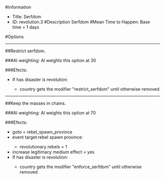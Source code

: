 #Information
 - Title: Serfdom
 - ID: revolution.3
#Description
Serfdom
#Mean Time to Happen:
Base time = 1 days

#Options

___
##Restrict serfdom.

###AI weighting:
AI weights this option at 30


###Efects:<ul><li>If has disaster is revolution:</li><ul><li>country gets the modifier "restrict_serfdom" until otherwise removed</li></ul></ul>

___
##Keep the masses in chains.

###AI weighting:
AI weights this option at 70


###Efects:<ul><li>goto = rebel_spawn_province</li><li>event target:rebel spawn province:</li><ul><li>revolutionary rebels = 1</li></ul><li>increase legitimacy medium effect = yes</li><li>If has disaster is revolution:</li><ul><li>country gets the modifier "enforce_serfdom" until otherwise removed</li></ul></ul>
